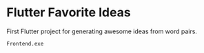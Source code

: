 # Flutter Favorite Ideas

First Flutter project for generating awesome ideas from word pairs.

`Frontend.exe`
